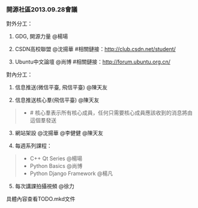 ### 開源社區2013.09.28會議

對外分工：

1. GDG, 開源力量 @楊瑒

2. CSDN高校聯盟 @沈揚華 \#相關鏈接：http://club.csdn.net/student/

3. Ubuntu中文論壇 @尚博 \#相關鏈接：http://forum.ubuntu.org.cn/

對內分工：

1. 信息推送(微信平臺, 飛信平臺) @陳天友

2. 信息推送核心羣(飛信平臺) @陳天友
> * \# 核心羣表示所有核心成員，任何只需要核心成員應該收到的消息將由這個羣發送

3. 網站架設 @沈揚華 @李健健 @陳天友

4. 每週系列課程：
> * C++ Qt Series @楊瑒
> * Python Basics @尚博
> * Python Django Framework @楊凡

5. 每次講課拍攝視頻 @徐力

具體內容查看TODO.mkd文件

